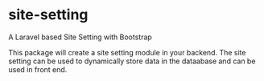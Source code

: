 # site-setting
A Laravel based Site Setting with Bootstrap

This package will create a site setting module in your backend. The site setting can be used to dynamically store data in the dataabase and can be used in front end.
